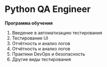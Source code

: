 # Python QA Engineer

**Программа обучения**

<ol>
<li>Введение в автоматизацию тестирования</li>
<li>Тестирование UI</li>
<li>Отчётность и анализ логов</li>
<li>Отчётность и анализ логов</li>
<li>Практики DevOps и безопасность</li>
<li>Другие виды тестирования</li>
</ol>